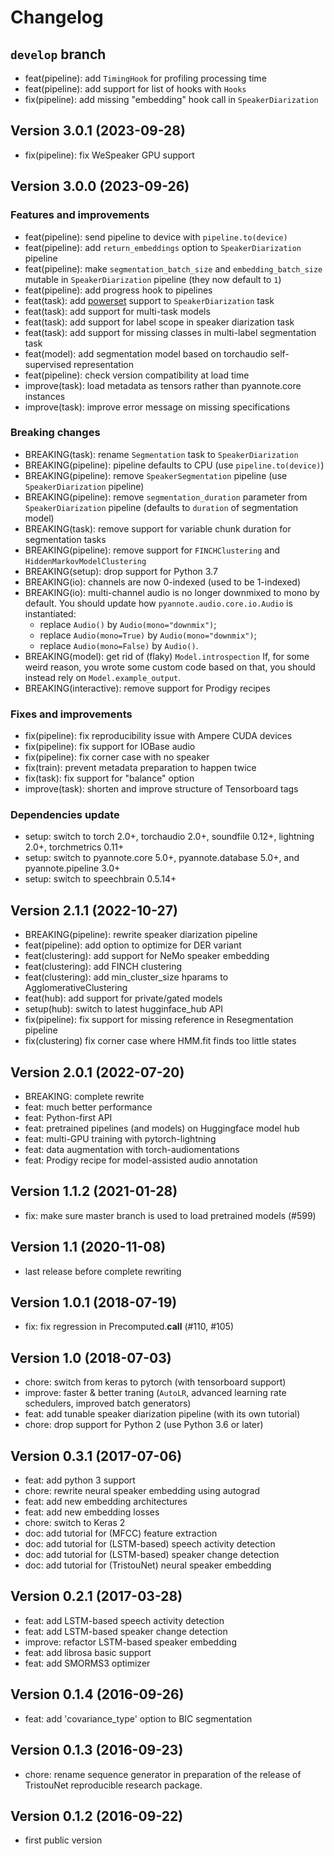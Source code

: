 # Changelog

## `develop` branch

  - feat(pipeline): add `TimingHook` for profiling processing time
  - feat(pipeline): add support for list of hooks with `Hooks`
  - fix(pipeline): add missing "embedding" hook call in `SpeakerDiarization`

## Version 3.0.1 (2023-09-28)

  - fix(pipeline): fix WeSpeaker GPU support

## Version 3.0.0 (2023-09-26)

### Features and improvements

  - feat(pipeline): send pipeline to device with `pipeline.to(device)`
  - feat(pipeline): add `return_embeddings` option to `SpeakerDiarization` pipeline
  - feat(pipeline): make `segmentation_batch_size` and `embedding_batch_size` mutable in `SpeakerDiarization` pipeline (they now default to `1`)
  - feat(pipeline): add progress hook to pipelines
  - feat(task): add [powerset](https://www.isca-speech.org/archive/interspeech_2023/plaquet23_interspeech.html) support to `SpeakerDiarization` task
  - feat(task): add support for multi-task models
  - feat(task): add support for label scope in speaker diarization task
  - feat(task): add support for missing classes in multi-label segmentation task
  - feat(model): add segmentation model based on torchaudio self-supervised representation
  - feat(pipeline): check version compatibility at load time
  - improve(task): load metadata as tensors rather than pyannote.core instances
  - improve(task): improve error message on missing specifications

### Breaking changes

  - BREAKING(task): rename `Segmentation` task to `SpeakerDiarization`
  - BREAKING(pipeline): pipeline defaults to CPU (use `pipeline.to(device)`)
  - BREAKING(pipeline): remove `SpeakerSegmentation` pipeline (use `SpeakerDiarization` pipeline)
  - BREAKING(pipeline): remove `segmentation_duration` parameter from `SpeakerDiarization` pipeline (defaults to `duration` of segmentation model)
  - BREAKING(task): remove support for variable chunk duration for segmentation tasks
  - BREAKING(pipeline): remove support for `FINCHClustering` and `HiddenMarkovModelClustering`
  - BREAKING(setup): drop support for Python 3.7
  - BREAKING(io): channels are now 0-indexed (used to be 1-indexed)
  - BREAKING(io): multi-channel audio is no longer downmixed to mono by default.
    You should update how `pyannote.audio.core.io.Audio` is instantiated:
    * replace `Audio()` by `Audio(mono="downmix")`;
    * replace `Audio(mono=True)` by `Audio(mono="downmix")`;
    * replace `Audio(mono=False)` by `Audio()`.
  - BREAKING(model): get rid of (flaky) `Model.introspection`
    If, for some weird reason, you wrote some custom code based on that,
    you should instead rely on `Model.example_output`.
  - BREAKING(interactive): remove support for Prodigy recipes


### Fixes and improvements

  - fix(pipeline): fix reproducibility issue with Ampere CUDA devices
  - fix(pipeline): fix support for IOBase audio
  - fix(pipeline): fix corner case with no speaker
  - fix(train): prevent metadata preparation to happen twice
  - fix(task): fix support for "balance" option
  - improve(task): shorten and improve structure of Tensorboard tags

### Dependencies update

  - setup: switch to torch 2.0+, torchaudio 2.0+, soundfile 0.12+, lightning 2.0+, torchmetrics 0.11+
  - setup: switch to pyannote.core 5.0+, pyannote.database 5.0+, and pyannote.pipeline 3.0+
  - setup: switch to speechbrain 0.5.14+

## Version 2.1.1 (2022-10-27)

  - BREAKING(pipeline): rewrite speaker diarization pipeline
  - feat(pipeline): add option to optimize for DER variant
  - feat(clustering): add support for NeMo speaker embedding
  - feat(clustering): add FINCH clustering
  - feat(clustering): add min_cluster_size hparams to AgglomerativeClustering
  - feat(hub): add support for private/gated models
  - setup(hub): switch to latest hugginface_hub API
  - fix(pipeline): fix support for missing reference in Resegmentation pipeline
  - fix(clustering) fix corner case where HMM.fit finds too little states

## Version 2.0.1 (2022-07-20)

  - BREAKING: complete rewrite
  - feat: much better performance
  - feat: Python-first API
  - feat: pretrained pipelines (and models) on Huggingface model hub
  - feat: multi-GPU training with pytorch-lightning
  - feat: data augmentation with torch-audiomentations
  - feat: Prodigy recipe for model-assisted audio annotation

## Version 1.1.2 (2021-01-28)

  - fix: make sure master branch is used to load pretrained models (#599)

## Version 1.1 (2020-11-08)

  - last release before complete rewriting

## Version 1.0.1 (2018-07-19)

  - fix: fix regression in Precomputed.__call__ (#110, #105)

## Version 1.0 (2018-07-03)

  - chore: switch from keras to pytorch (with tensorboard support)
  - improve: faster & better traning (`AutoLR`, advanced learning rate schedulers, improved batch generators)
  - feat: add tunable speaker diarization pipeline (with its own tutorial)
  - chore: drop support for Python 2 (use Python 3.6 or later)

## Version 0.3.1 (2017-07-06)

  - feat: add python 3 support
  - chore: rewrite neural speaker embedding using autograd
  - feat: add new embedding architectures
  - feat: add new embedding losses
  - chore: switch to Keras 2
  - doc: add tutorial for (MFCC) feature extraction
  - doc: add tutorial for (LSTM-based) speech activity detection
  - doc: add tutorial for (LSTM-based) speaker change detection
  - doc: add tutorial for (TristouNet) neural speaker embedding

## Version 0.2.1 (2017-03-28)

  - feat: add LSTM-based speech activity detection
  - feat: add LSTM-based speaker change detection
  - improve: refactor LSTM-based speaker embedding
  - feat: add librosa basic support
  - feat: add SMORMS3 optimizer

## Version 0.1.4 (2016-09-26)

  - feat: add 'covariance_type' option to BIC segmentation

## Version 0.1.3 (2016-09-23)

  - chore: rename sequence generator in preparation of the release of
    TristouNet reproducible research package.

## Version 0.1.2 (2016-09-22)

  - first public version
